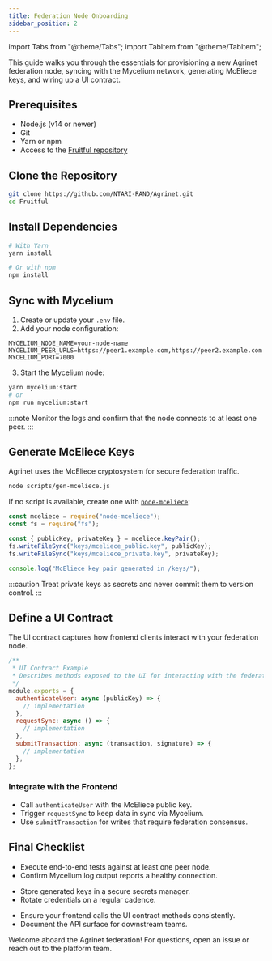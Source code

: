 ```yaml
---
title: Federation Node Onboarding
sidebar_position: 2
---
```


import Tabs from "@theme/Tabs";
import TabItem from "@theme/TabItem";

This guide walks you through the essentials for provisioning a new Agrinet federation node, syncing with the Mycelium network, generating McEliece keys, and wiring up a UI contract.

## Prerequisites

- Node.js (v14 or newer)
- Git
- Yarn or npm
- Access to the [Fruitful repository](https://github.com/NTARI-RAND/Agrinet)

## Clone the Repository

```bash
git clone https://github.com/NTARI-RAND/Agrinet.git
cd Fruitful
```

## Install Dependencies

```bash
# With Yarn
yarn install

# Or with npm
npm install
```

## Sync with Mycelium

1. Create or update your `.env` file.
2. Add your node configuration:

```env
MYCELIUM_NODE_NAME=your-node-name
MYCELIUM_PEER_URLS=https://peer1.example.com,https://peer2.example.com
MYCELIUM_PORT=7000
```

3. Start the Mycelium node:

```bash
yarn mycelium:start
# or
npm run mycelium:start
```

:::note
Monitor the logs and confirm that the node connects to at least one peer.
:::

## Generate McEliece Keys

Agrinet uses the McEliece cryptosystem for secure federation traffic.

```bash
node scripts/gen-mceliece.js
```

If no script is available, create one with [`node-mceliece`](https://www.npmjs.com/package/node-mceliece):

```javascript title="scripts/gen-mceliece.js"
const mceliece = require("node-mceliece");
const fs = require("fs");

const { publicKey, privateKey } = mceliece.keyPair();
fs.writeFileSync("keys/mceliece_public.key", publicKey);
fs.writeFileSync("keys/mceliece_private.key", privateKey);

console.log("McEliece key pair generated in /keys/");
```

:::caution
Treat private keys as secrets and never commit them to version control.
:::

## Define a UI Contract

The UI contract captures how frontend clients interact with your federation node.

```javascript title="contracts/uiContract.js"
/**
 * UI Contract Example
 * Describes methods exposed to the UI for interacting with the federation node.
 */
module.exports = {
  authenticateUser: async (publicKey) => {
    // implementation
  },
  requestSync: async () => {
    // implementation
  },
  submitTransaction: async (transaction, signature) => {
    // implementation
  },
};
```

### Integrate with the Frontend

- Call `authenticateUser` with the McEliece public key.
- Trigger `requestSync` to keep data in sync via Mycelium.
- Use `submitTransaction` for writes that require federation consensus.

## Final Checklist

<Tabs>
  <TabItem value="tests" label="Run tests">
    <ul>
      <li>Execute end-to-end tests against at least one peer node.</li>
      <li>Confirm Mycelium log output reports a healthy connection.</li>
    </ul>
  </TabItem>
  <TabItem value="security" label="Secure keys">
    <ul>
      <li>Store generated keys in a secure secrets manager.</li>
      <li>Rotate credentials on a regular cadence.</li>
    </ul>
  </TabItem>
  <TabItem value="integration" label="Wire the UI">
    <ul>
      <li>Ensure your frontend calls the UI contract methods consistently.</li>
      <li>Document the API surface for downstream teams.</li>
    </ul>
  </TabItem>
</Tabs>

Welcome aboard the Agrinet federation! For questions, open an issue or reach out to the platform team.
